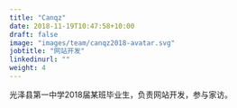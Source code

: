 ```yaml
---
title: "Canqz"
date: 2018-11-19T10:47:58+10:00
draft: false
image: "images/team/canqz2018-avatar.svg"
jobtitle: "网站开发"
linkedinurl: ""
weight: 4
---
```


光泽县第一中学2018届某班毕业生，负责网站开发，参与家访。
